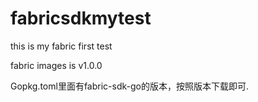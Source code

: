 # fabricsdkmytest
this is my fabric first test


fabric images is v1.0.0

Gopkg.toml里面有fabric-sdk-go的版本，按照版本下载即可.
